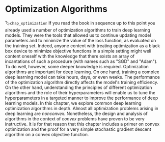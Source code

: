 # Optimization Algorithms
:label:`chap_optimization`
If you read the book in sequence up to this point you already used a number of optimization algorithms to train deep learning models.
They were the tools that allowed us to continue updating model parameters and to minimize the value of the loss function, as evaluated on the training set. Indeed, anyone content with treating optimization as a black box device to minimize objective functions in a simple setting might well content oneself with the knowledge that there exists an array of incantations of such a procedure (with names such as "SGD" and "Adam").
To do well, however, some deeper knowledge is required.
Optimization algorithms are important for deep learning.
On one hand, training a complex deep learning model can take hours, days, or even weeks.
The performance of the optimization algorithm directly affects the model's training efficiency.
On the other hand, understanding the principles of different optimization algorithms and the role of their hyperparameters
will enable us to tune the hyperparameters in a targeted manner to improve the performance of deep learning models.
In this chapter, we explore common deep learning optimization algorithms in depth.
Almost all optimization problems arising in deep learning are *nonconvex*.
Nonetheless, the design and analysis of algorithms in the context of *convex* problems have proven to be very instructive.
It is for that reason that this chapter includes a primer on convex optimization and the proof for a very simple stochastic gradient descent algorithm on a convex objective function.